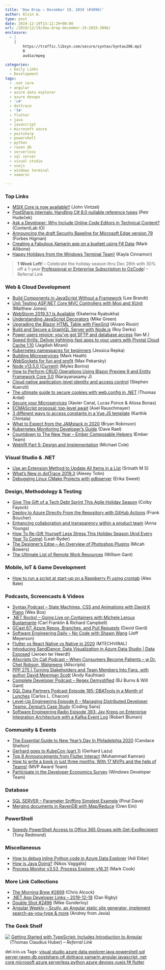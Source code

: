 ```yaml
---
title: 'Dew Drop – December 19, 2019 (#3096)'
author: Alvin A.
type: post
date: 2019-12-19T13:12:29+00:00
url: /2019/12/19/dew-drop-december-19-2019-3096/
enclosure:
  - |
    |
        https://traffic.libsyn.com/secure/syntax/Syntax206.mp3
        0
        audio/mpeg
        
categories:
  - Daily Links
  - Development
tags:
  - .net core
  - angular
  - azure data explorer
  - azure devops
  - 'c#'
  - dottrace
  - 'f#'
  - flutter
  - java
  - javascript
  - microsoft azure
  - postsharp
  - powershell
  - python
  - raven db
  - serverless
  - sql server
  - visual studio
  - vuejs
  - windows terminal
  - xamarin

---
```

### <a name="top"></a>Top Links

  * <a href="https://techcommunity.microsoft.com/t5/MSIX-Blog/MSIX-Core-is-now-available/ba-p/1070885" target="_blank" rel="noopener noreferrer">MSIX Core is now available!!</a> (John Vintzel)
  * <a href="http://feedproxy.google.com/~r/postsharp/~3/u7m4t8mjJHM/post.aspx" target="_blank" rel="noopener noreferrer">PostSharp internals: Handling C# 8.0 nullable reference types</a> (Petr Hudeček)
  * <a href="https://developermedia.com/include-online-code-editors/" target="_blank" rel="noopener noreferrer">Ask a Developer: Why Include Online Code Editors in Technical Content?</a> (ContentLab IO)
  * <a href="https://blogs.windows.com/msedgedev/2019/12/18/security-baseline-draft-edge-79/?WT.mc_id=DX_MVP4025064" target="_blank" rel="noopener noreferrer">Announcing the draft Security Baseline for Microsoft Edge version 79</a> (Forbes Higman)
  * <a href="https://mallibone.com/post/fabulous-budget" target="_blank" rel="noopener noreferrer">Creating a Fabulous Xamarin app on a budget using F# Data</a> (Mark Allibone)
  * <a href="https://devblogs.microsoft.com/commandline/happy-holidays-from-the-windows-terminal-team/" target="_blank" rel="noopener noreferrer">Happy Holidays from the Windows Terminal Team!</a> (Kayla Cinnamon)

> **1 Week Left!** &#8211; Celebrate the holiday season thru Dec 26th with 30% off a 1-year [Professional or Enterprise Subscription to OzCode][1]! – Referral Link

### <a name="web"></a>Web & Cloud Development

  * <a href="https://developer.okta.com/blog/2019/12/18/vanilla-javascript-components" target="_blank" rel="noopener noreferrer">Build Components in JavaScript Without a Framework</a> (Lee Brandt)
  * <a href="http://feedproxy.google.com/~r/ExceptionNotFound/~3/4fEs8JDvSS8/" target="_blank" rel="noopener noreferrer">Unit Testing ASP.NET Core MVC Controllers with Moq and XUnit</a> (Matthew Jones)
  * <a href="https://blog.jetbrains.com/webstorm/2019/12/webstorm-2019-3-1-is-available/" target="_blank" rel="noopener noreferrer">WebStorm 2019.3.1 Is Available</a> (Ekaterina Ryabukha)
  * <a href="https://www.simplethread.com/understanding-js-decorators/" target="_blank" rel="noopener noreferrer">Understanding JavaScript Decorators</a> (Mike Green)
  * <a href="https://www.grapecity.com/blogs/upgrading-blazor-html-table-with-flexgrid" target="_blank" rel="noopener noreferrer">Upgrading the Blazor HTML Table with FlexGrid</a> (Alvaro Rivoir)
  * <a href="https://auth0.com/blog/build-and-secure-a-graphql-server-with-node-js/" target="_blank" rel="noopener noreferrer">Build and Secure a GraphQL Server with Node.js</a> (Roy Derks)
  * <a href="https://en.blog.wordpress.com/2019/12/18/power-users-rejoice-youve-got-sftp-and-database-access/" target="_blank" rel="noopener noreferrer">Power users rejoice: you&#8217;ve got SFTP and database access</a> (Ian M.)
  * <a href="https://content.pivotal.io/home-page/speed-thrills-deliver-lightning-fast-apps-to-your-users-with-pivotal-cloud-cache-1-10" target="_blank" rel="noopener noreferrer">Speed thrills: Deliver lightning-fast apps to your users with Pivotal Cloud Cache 1.10</a> (Jagdish Mirani)
  * <a href="https://opensource.com/article/19/12/kubernetes-namespaces" target="_blank" rel="noopener noreferrer">Kubernetes namespaces for beginners</a> (Jessica Repka)
  * <a href="https://markheath.net/post/building-microservices" target="_blank" rel="noopener noreferrer">Building Microservices</a> (Mark Heath)
  * <a href="https://stackoverflow.blog/2019/12/18/websockets-for-fun-and-profit/" target="_blank" rel="noopener noreferrer">WebSockets for fun and profit</a> (Max Pekarsky)
  * <a href="https://nodejs.org/en/blog/release/v13.5.0" target="_blank" rel="noopener noreferrer">Node v13.5.0 (Current)</a> (Myles Borins)
  * <a href="https://www.syncfusion.com/blogs/post/how-to-perform-crud-operations-using-blazor-preview-9-and-entity-framework-core-3-0.aspx" target="_blank" rel="noopener noreferrer">How to Perform CRUD Operations Using Blazor Preview 9 and Entity Framework Core 3.0</a> (Narayanasamy J)
  * <a href="https://nodramadevops.com/2019/12/cloud-native-application-level-identity-and-access-control/" target="_blank" rel="noopener noreferrer">Cloud native application-level identity and access control</a> (Stephen Kuenzli)
  * <a href="https://blog.elmah.io/the-ultimate-guide-to-secure-cookies-with-web-config-in-net/" target="_blank" rel="noopener noreferrer">The ultimate guide to secure cookies with web.config in .NET</a> (Thomas Ardal)
  * <a href="https://blog.openshift.com/secure-your-microservices/" target="_blank" rel="noopener noreferrer">Secure your Microservices</a> (Xavier Canal, Lucas Ponce & Alissa Bonas)
  * <a href="http://feedproxy.google.com/~r/2ality/~3/4KEEziI98gI/top-level-await.html" target="_blank" rel="noopener noreferrer">ECMAScript proposal: top-level await</a> (Axel Rauschmayer)
  * <a href="https://coderethinked.com/3-different-ways-to-access-constants-in-a-vue-template/" target="_blank" rel="noopener noreferrer">3 different ways to access constants in a Vue JS template</a> (Karthik Chintala)
  * <a href="https://dev.to/stackbit/what-to-expect-from-the-jamstack-in-2020-bryan-robinson-lg1" target="_blank" rel="noopener noreferrer">What to Expect from the JAMstack in 2020</a> (Bryan Robinson)
  * <a href="https://stackify.com/kubernetes-monitoring-developers-guide/" target="_blank" rel="noopener noreferrer">Kubernetes Monitoring Developer’s Guide</a> (Dave Rael)
  * <a href="https://blog.emberjs.com/2019/12/18/countdown-to-the-new-year-ember-composable-helpers.html" target="_blank" rel="noopener noreferrer">Countdown to The New Year &#8211; Ember Composable Helpers</a> (Ember Team)
  * <a href="https://www.toptal.com/virtual-reality/webvr-design-and-implementation" target="_blank" rel="noopener noreferrer">WebVR Part 5: Design and Implementation</a> (Michael Cole)



### <a name="dotnet"></a>Visual Studio & .NET

  * <a href="http://www.devx.com/tips/dot-net/c-sharp/c-extension-method-to-update-all-items-in-a-list-190807022526.html" target="_blank" rel="noopener noreferrer">Use an Extension Method to Update All Items in a List</a> (Srinath M S)
  * <a href="https://blog.jetbrains.com/dotnet/2019/12/18/whats-new-dottrace-2019-3/" target="_blank" rel="noopener noreferrer">What’s New in dotTrace 2019.3</a> (Alexey Totin)
  * <a href="https://devblogs.microsoft.com/cppblog/debugging-linux-cmake-projects-with-gdbserver/" target="_blank" rel="noopener noreferrer">Debugging Linux CMake Projects with gdbserver</a> (Erika Sweet)



### <a name="design"></a>Design, Methodology & Testing

  * <a href="https://www.freecodecamp.org/news/give-the-gift-of-a-tech-debt-sprint-this-agile-holiday-season/" target="_blank" rel="noopener noreferrer">Give The Gift of a Tech Debt Sprint This Agile Holiday Season</a> (Colby Fayock)
  * <a href="http://www.frankysnotes.com/2019/12/you-hear-about-that-new-github-actions.html" target="_blank" rel="noopener noreferrer">Deploy to Azure Directly From the Repository with GitHub Actions</a> (Frank Boucher)
  * <a href="https://blog.novoda.com/collaboration-and-transparency/" target="_blank" rel="noopener noreferrer">Enhancing collaboration and transparency within a product team</a> (Anna Youngs)
  * <a href="https://blog.trello.com/christmas-planner-template" target="_blank" rel="noopener noreferrer">How To Re-Gift Yourself Less Stress This Holiday Season (And Every Year To Come)</a> (Leah Ryder)
  * <a href="https://www.toptal.com/designers/photoshop/photoshop-plugins" target="_blank" rel="noopener noreferrer">The Designer&#8217;s Edge – An Overview of Photoshop Plugins</a> (Micah Bowers)
  * <a href="https://simpleprogrammer.com/remote-work-resources/" target="_blank" rel="noopener noreferrer">The Ultimate List of Remote Work Resources</a> (William Gant)



### <a name="mobile"></a>Mobile, IoT & Game Development

  * <a href="https://www.raspberrypi.org/blog/how-to-run-a-script-at-start-up-on-a-raspberry-pi-using-crontab/" target="_blank" rel="noopener noreferrer">How to run a script at start-up on a Raspberry Pi using crontab</a> (Alex Bate)



### <a name="podcasts"></a>Podcasts, Screencasts & Videos

  * <a href="https://traffic.libsyn.com/secure/syntax/Syntax206.mp3" target="_blank" rel="noopener noreferrer">Syntax Podcast &#8211; State Machines, CSS and Animations with David K Piano</a> (Wes Bos)
  * <a href="http://www.dotnetrocks.com/default.aspx?ShowNum=1666" target="_blank" rel="noopener noreferrer">.NET Rocks! &#8211; Going Live on Containers with Michele Leroux Bustamante</a> (Carl Franklin & Richard Campbell)
  * <a href="http://DavidGiard.com/2019/12/19/GCast67AzureReposBranchesAndPullRequests.aspx" target="_blank" rel="noopener noreferrer">GCast 67: Azure Repos, Branches, and Pull Requests</a> (David Giard)
  * <a href="https://softwareengineeringdaily.com/2019/12/19/no-code-with-shawn-wang/" target="_blank" rel="noopener noreferrer">Software Engineering Daily &#8211; No Code with Shawn Wang</a> (Jeff Meyerson)
  * <a href="http://www.youtube.com/watch?v=qQplBMe7Iis" target="_blank" rel="noopener noreferrer">Flutter vs React Native vs Native in 2020</a> (MTECHVIRAL)
  * <a href="https://channel9.msdn.com/Shows/Data-Exposed/Introducing-SandDance-Data-Visualization-in-Azure-Data-Studio?WT.mc_id=DX_MVP4025064" target="_blank" rel="noopener noreferrer">Introducing SandDance: Data Visualization in Azure Data Studio | Data Exposed</a> (Jeroen ter Heerdt)
  * <a href="https://podcast.allscripts.com/e/when-consumers-become-patients-w-dr-chet-robson-walgreens/" target="_blank" rel="noopener noreferrer">Allscripts On Call Podcast &#8211; When Consumers Become Patients &#8211; w Dr. Chet Robson, Walgreens</a> (Allscripts)
  * <a href="http://feedproxy.google.com/~r/PeopleAndProjectsPodcastBlog/~3/cOI3GMtVgsA/542-ppp-275-turning-stakeholders-and-team-members-into-fans-with-author-david-meerman-scott.html" target="_blank" rel="noopener noreferrer">PPP 275 | Turning Stakeholders and Team Members Into Fans, with author David Meerman Scott</a> (Andy Kaufman)
  * <a href="https://completedeveloperpodcast.com/episode-228/?utm_source=rss&utm_medium=rss&utm_campaign=episode-228" target="_blank" rel="noopener noreferrer">Complete Developer Podcast &#8211; Regex Demystified</a> (BJ Burns & Will Gant)
  * <a href="http://sqldatapartners.com/2019/12/19/episode-185-dbatools-in-a-month-of-lunches/" target="_blank" rel="noopener noreferrer">SQL Data Partners Podcast Episode 185: DBATools in a Month of Lunches</a> (Carlos L. Chacon)
  * <a href="http://codingsans.com/blog/distributed-developer-teams" target="_blank" rel="noopener noreferrer">Level-Up Engineering Episode 6 &#8211; Managing Distributed Developer Teams: Zenput&#8217;s Case Study</a> (Coding Sans)
  * <a href="http://feedproxy.google.com/~r/se-radio/~3/Cwg3uezbE5c/" target="_blank" rel="noopener noreferrer">Software Engineering Radio Episode 393: Jay Kreps on Enterprise Integration Architecture with a Kafka Event Log</a> (Robert Blumen)



### <a name="events"></a>Community & Events

  * <a href="https://www.uwishunu.com/2019/12/new-years-day-philadelphia-2020/" target="_blank" rel="noopener noreferrer">The Essential Guide to New Year’s Day In Philadelphia 2020</a> (Candace Shelton)
  * <a href="https://changelog.com/podcast/374" target="_blank" rel="noopener noreferrer">Gerhard goes to KubeCon (part 1)</a> (Gerhard Lazu)
  * <a href="https://codeburst.io/top-8-announcements-from-flutter-interact-b66cf279a935?source=rss----61061eb0c96b---4" target="_blank" rel="noopener noreferrer">Top 8 Announcements from Flutter Interact</a> (Muhammad Kamran)
  * <a href="https://techcommunity.microsoft.com/t5/Microsoft-MVP-Award-Program-Blog/How-to-write-a-book-in-just-three-months-With-17-MVPs-and-the/ba-p/1069170" target="_blank" rel="noopener noreferrer">How to write a book in just three months: With 17 MVPs and the help of Teams!</a> (MVP Award Team)
  * <a href="https://blogs.windows.com/windowsdeveloper/2019/12/18/participate-in-the-developer-economics-survey-2/?WT.mc_id=DX_MVP4025064" target="_blank" rel="noopener noreferrer">Participate in the Developer Economics Survey</a> (Windows Developer Team)



### <a name="sql"></a>Database

  * <a href="https://blog.sqlauthority.com/2019/12/19/sql-server-parameter-sniffing-simplest-example/" target="_blank" rel="noopener noreferrer">SQL SERVER – Parameter Sniffing Simplest Example</a> (Pinal Dave)
  * <a href="http://feedproxy.google.com/~r/AyendeRahien/~3/xm8Tohir0fo/merging-documents-in-ravendb-with-map-reduce" target="_blank" rel="noopener noreferrer">Merging documents in RavenDB with Map/Reduce</a> (Oren Eini)



### PowerShell

  * <a href="https://www.petri.com/speedy-powershell-access-to-office-365-groups?utm_source=rss&utm_medium=rss&utm_campaign=speedy-powershell-access-to-office-365-groups" target="_blank" rel="noopener noreferrer">Speedy PowerShell Access to Office 365 Groups with Get-ExoRecipient</a> (Tony Redmond)



### <a name="misc"></a>Miscellaneous

  * <a href="https://techcommunity.microsoft.com/t5/Azure-Data-Explorer/How-to-debug-inline-Python-code-in-Azure-Data-Explorer/ba-p/1071839" target="_blank" rel="noopener noreferrer">How to debug inline Python code in Azure Data Explorer</a> (Adi Eldar)
  * <a href="https://www.i-programmer.info/news/80-java/13334-how-is-java-doing.html" target="_blank" rel="noopener noreferrer">How is Java Doing?</a> (Nikos Vaggalis)
  * <a href="https://techcommunity.microsoft.com/t5/Sysinternals-Blog/Process-Monitor-v3-53-Process-Explorer-v16-31/ba-p/1073828" target="_blank" rel="noopener noreferrer">Process Monitor v3.53, Process Explorer v16.31</a> (Mark Cook)



### <a name="links"></a>More Link Collections

  * <a href="http://feedproxy.google.com/~r/ReflectivePerspective/~3/5p0jIOO5Aks/" target="_blank" rel="noopener noreferrer">The Morning Brew #2899</a> (Chris Alcock)
  * <a href="https://links.danrigby.com/2019/12/app-developer-links-2019-12-19/" target="_blank" rel="noopener noreferrer">.NET App Developer Links &#8211; 2019-12-19</a> (Dan Rigby)
  * <a href="https://afreshcup.com/home/2019/12/19/double-shot-2496.html" target="_blank" rel="noopener noreferrer">Double Shot #2496</a> (Mike Gunderloy)
  * <a href="http://www.angular-weekly.com/archive/216814" target="_blank" rel="noopener noreferrer">Angular Weekly &#8211; Scully, an Angular static site generator, implement search-as-you-type & more</a> (Andrey from Jexia)



### <a name="shelf"></a>The Geek Shelf

<a href="https://www.amazon.com/Getting-Started-TypeScript-Introduction-Angular/dp/1539943585/?tag=amavin-20" target="_blank" rel="noopener noreferrer"><img decoding="async" align="left" style="margin: 0px 0px 10px; border: 0px currentcolor; border-image: none; float: left; display: inline; background-image: none;" src="https://m.media-amazon.com/images/I/51wBAevwG9L._AC_UY218_ML3_.jpg" border="0" /></a>&nbsp;<a href="https://www.amazon.com/Getting-Started-TypeScript-Introduction-Angular/dp/1539943585/?tag=amavin-20" target="_blank" rel="noopener noreferrer">Getting Started with TypeScript: Includes Introduction to Angular</a> (Thomas Claudius Huber) _&#8211; Referral Link_









<div class="wlWriterEditableSmartContent" id="scid:77ECF5F8-D252-44F5-B4EB-D463C5396A79:2895ace8-d7e1-47d8-93ac-572b2eead13c" style="margin: 0px; padding: 0px; float: none; display: inline;">
  del.icio.us Tags: <a href="http://del.icio.us/popular/visual+studio" rel="tag">visual studio</a>,<a href="http://del.icio.us/popular/azure+data+explorer" rel="tag">azure data explorer</a>,<a href="http://del.icio.us/popular/java" rel="tag">java</a>,<a href="http://del.icio.us/popular/powershell" rel="tag">powershell</a>,<a href="http://del.icio.us/popular/sql+server" rel="tag">sql server</a>,<a href="http://del.icio.us/popular/raven+db" rel="tag">raven db</a>,<a href="http://del.icio.us/popular/postsharp" rel="tag">postsharp</a>,<a href="http://del.icio.us/popular/c%23" rel="tag">c#</a>,<a href="http://del.icio.us/popular/dottrace" rel="tag">dottrace</a>,<a href="http://del.icio.us/popular/xamarin" rel="tag">xamarin</a>,<a href="http://del.icio.us/popular/angular" rel="tag">angular</a>,<a href="http://del.icio.us/popular/javascript" rel="tag">javascript</a>,<a href="http://del.icio.us/popular/.net+core" rel="tag">.net core</a>,<a href="http://del.icio.us/popular/microsoft+azure" rel="tag">microsoft azure</a>,<a href="http://del.icio.us/popular/serverless" rel="tag">serverless</a>,<a href="http://del.icio.us/popular/python" rel="tag">python</a>,<a href="http://del.icio.us/popular/azure+devops" rel="tag">azure devops</a>,<a href="http://del.icio.us/popular/vuejs" rel="tag">vuejs</a>,<a href="http://del.icio.us/popular/f%23" rel="tag">f#</a>,<a href="http://del.icio.us/popular/flutter" rel="tag">flutter</a>
</div>

 [1]: https://shop.oz-code.com/Purchase#/corporate/professional?couponCode=OzCodeHolidayAlvin2019
